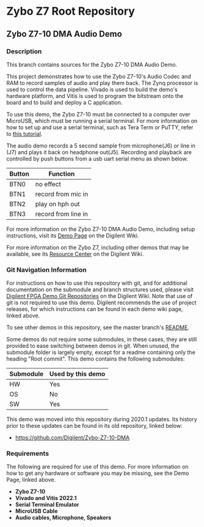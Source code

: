 # Zybo Z7 Root Repository

## Zybo Z7-10 DMA Audio Demo

### Description

This branch contains sources for the Zybo Z7-10 DMA Audio Demo.

This project demonstrates how to use the Zybo Z7-10's Audio Codec and RAM to record samples of audio and play them back. The Zynq processor is used to control the data pipeline. Vivado is used to build the demo's hardware platform, and Vitis is used to program the bitstream onto the board and to build and deploy a C application.

To use this demo, the Zybo Z7-10 must be connected to a computer over MicroUSB, which must be running a serial terminal. For more information on how to set up and use a serial terminal, such as Tera Term or PuTTY, refer to [this tutorial](https://reference.digilentinc.com/learn/programmable-logic/tutorials/tera-term).

The audio demo records a 5 second sample from microphone(J6) or line in (J7) and plays it back on headphone out(J5). Recording and playback are controlled by push buttons from a usb uart serial menu as shown below.

|  Button  | Function             |
| -------- | -------------------- |
|  BTN0    |  no effect           |
|  BTN1    |  record from mic in  |
|  BTN2    |  play on hph out     |
|  BTN3    |  record from line in |

For more information on the Zybo Z7-10 DMA Audio Demo, including setup instructions, visit its [Demo Page](https://reference.digilentinc.com/reference/programmable-logic/zybo-z7/demos/dma-audio) on the Digilent Wiki.

For more information on the Zybo Z7, including other demos that may be available, see its [Resource Center](https://reference.digilentinc.com/reference/programmable-logic/zybo-z7/start) on the Digilent Wiki.

### Git Navigation Information

For instructions on how to use this repository with git, and for additional documentation on the submodule and branch structures used, please visit [Digilent FPGA Demo Git Repositories](https://reference.digilentinc.com/reference/programmable-logic/documents/git) on the Digilent Wiki. Note that use of git is not required to use this demo. Digilent recommends the use of project releases, for which instructions can be found in each demo wiki page, linked above.

To see other demos in this repository, see the master branch's [README](https://github.com/Digilent/Zybo-Z7).

Some demos do not require some submodules, in these cases, they are still provided to ease switching between demos in git. When unused, the submodule folder is largely empty, except for a readme containing only the heading "Root commit". This demo contains the following submodules:

| Submodule | Used by this demo |
|-----------|-------------------|
| HW        | Yes               |
| OS        | No                |
| SW        | Yes               |

This demo was moved into this repository during 2020.1 updates. Its history prior to these updates can be found in its old repository, linked below:
* https://github.com/Digilent/Zybo-Z7-10-DMA

### Requirements

The following are required for use of this demo. For more information on how to get any hardware or software you may be missing, see the Demo Page, linked above.

* **Zybo Z7-10**
* **Vivado and Vitis 2022.1**
* **Serial Terminal Emulator**
* **MicroUSB Cable**
* **Audio cables, Microphone, Speakers**
